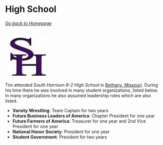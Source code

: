 # High School
###### [Go back to Homepage](README.md)

![logo](20476323_342133512908934_7643020417617534033_n.jpg)

Tim attended *South Harrison R-2 High School* in [Bethany, Missouri](https://en.wikipedia.org/wiki/Bethany,_Missouri). During his time there he was involved in many student organizations, listed below. In many organizations he also assumed leadership roles which are also listed.
* __Varsity Wrestling__: Team Captain for two years
* __Future Business Leaders of America__: Chapter President for one year
* __Future Farmers of America__: Treasurer for one year and 2nd Vice President for one year
* __National Honor Society__: President for one year
* __Student Government__: President for two years


